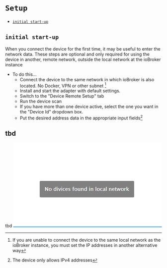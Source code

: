 # `Setup`
- [`initial start-up`](#initial-start-up) 

## `initial start-up`
When you connect the device for the first time, it may be useful to enter the network data.
  These steps are optional and only required for using the device in another, remote network, outside the local network at the ioBroker instance
* To do this...
  - Connect the device to the same network in which ioBroker is also located. No Docker, VPN or other subnet [^1]
  - Install and start the adapter with default settings.
  - Switch to the "Device Remote Setup" tab
  - Run the device scan
  - If you have more than one device active, select the one you want in the "Device Id" dropdown box.
  - Put the desired address data in the appropriate input fields[^2]

[^1]: If you are unable to connect the device to the same local network as the ioBroker instance, you must set the IP addresses in another alternative way
[^2]: The device only allows IPv4 addresses

## tbd
tbd
  ![First Page](images/no-devices-found.png)
